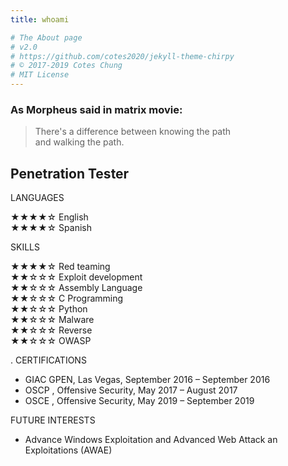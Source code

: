 ```yaml
---
title: whoami

# The About page
# v2.0
# https://github.com/cotes2020/jekyll-theme-chirpy
# © 2017-2019 Cotes Chung
# MIT License
---
```



### As Morpheus said in matrix movie:  
>There's a difference between knowing the path  
>and walking the path.


## Penetration Tester

LANGUAGES

  ★★★★☆ English    
  ★★★★☆ Spanish

SKILLS  

  ★★★★☆ Red teaming  
  ★★☆☆☆ Exploit development  
  ★★☆☆☆ Assembly Language  
  ★★☆☆☆ C Programming  
  ★★☆☆☆ Python  
  ★★☆☆☆ Malware  
  ★★☆☆☆ Reverse  
  ★★☆☆☆ OWASP  


.
CERTIFICATIONS

  * GIAC GPEN, Las Vegas, September 2016 – September 2016
  * OSCP , Offensive Security, May 2017 – August 2017
  * OSCE , Offensive Security, May 2019 – September 2019

FUTURE INTERESTS

  * Advance Windows Exploitation and Advanced Web Attack an Exploitations (AWAE)